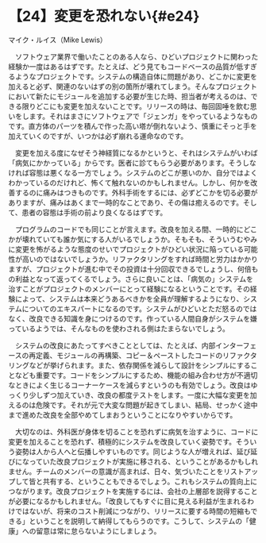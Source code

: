 # 【24】変更を恐れない{#e24}

<div class="author">マイク・ルイス（Mike Lewis）</div>

　ソフトウェア業界で働いたことのある人なら、ひどいプロジェクトに関わった経験か一度はあるはずです。たとえば、どう見てもコードベースの品質が低すぎるようなプロジェクトです。システムの構造自体に問題があり、どこかに変更を加えると必ず、関連のないはずの別の箇所が壊れてしまう。そんなプロジェクトにおいて新たにモジュールを追加する必要が生じた時、担当者が考えるのは、できる限りどこにも変更を加えないことです。リリースの時は、毎回固唾を飲む思いをします。それはまさにソフトウェアで「ジェンガ」をやっているようなものです。直方体のパーツを積んで作った高い塔が倒れないよう、慎重にそっと手を加えていくのですが、いつかは必ず崩れる運命なのです。

　変更を加える度になぜそう神経質になるかというと、それはシステムがいわば「病気にかかっている」からです。医者に診てもらう必要があります。そうしなければ容態は悪くなる一方でしょう。システムのどこが悪いのか、自分ではよくわかっているのだけれど、怖くて触れないのかもしれません。しかし、何かを改善するのに痛みはつきものです。外科手術をするには、必ずどこかを切る必要がありますが、痛みはあくまで一時的なことであり、その傷は癒えるのです。そして、患者の容態は手術の前より良くなるはずです。

　プログラムのコードでも同じことが言えます。改良を加える間、一時的にどこかが壊れていても誰か気にする人がいるでしょうか。そもそも、そういうむやみに変更を怖がるような態度のせいでプロジェクトがひどい状況に陥っている可能性が高いのではないでしょうか。リファクタリングをすれば時間と労力はかかりますが、プロジェクトが進む中でその投資は十分回収できるでしょうし、何倍もの利益となって返ってくるでしょう。さらに良いことは、「病気の」システムを治すことがプロジェクトのメンバーにとって経験になるということです。その経験によって、システムは本来どうあるべきかを全員が理解するようになり、システムについてのエキスパートになるのです。システムがひどいとただ怒るのではなく、改良できる知識を身につけるのです。作っている人間自身がシステムを嫌っているようでは、そんなものを使わされる側はたまらないでしょう。

　システムの改良にあたってすべきこととしては、たとえば、内部インターフェースの再定義、モジュールの再構築、コピー＆ペーストしたコードのリファクタリングなどが挙げられます。また、依存関係を減らして設計をシンプルにすることなども重要です。コードをシンプルにするため、機能の組み合わせ方が不適切なときによく生じるコーナーケースを減らすというのも有効でしょう。改良はゆっくり少しずつ加えていき、改良の都度テストをします。一度に大幅な変更を加えるのは危険です。それが元で大変な問題が起きてしまい、結局、せっかく途中まで進めた改良を全部やめてしまおうということになりやすいからです。

　大切なのは、外科医が身体を切ることを恐れずに病気を治すように、コードに変更を加えることを恐れず、積極的にシステムを改良していく姿勢です。そういう姿勢は人から人へと伝播しやすいものです。同じような人が増えれば、延び延びになっていた改良プロジェクトが実施に移される、ということがあるかもしれません。チームのメンバーの意識が高まれば、日々、気づいたことをリストアップして皆と共有する、ということもできるでしょう。これもシステムの質向上につながります。改良プロジェクトを実施するには、会社の上層部を説得することが必要になるかもしれません。「改良してもすぐに目に見える利益が生まれるわけではないが、将来のコスト削減につながり、リリースに要する時間の短縮もできる」ということを説明して納得してもらうのです。こうして、システムの「健康」への留意は常に怠らないようにしましょう。

